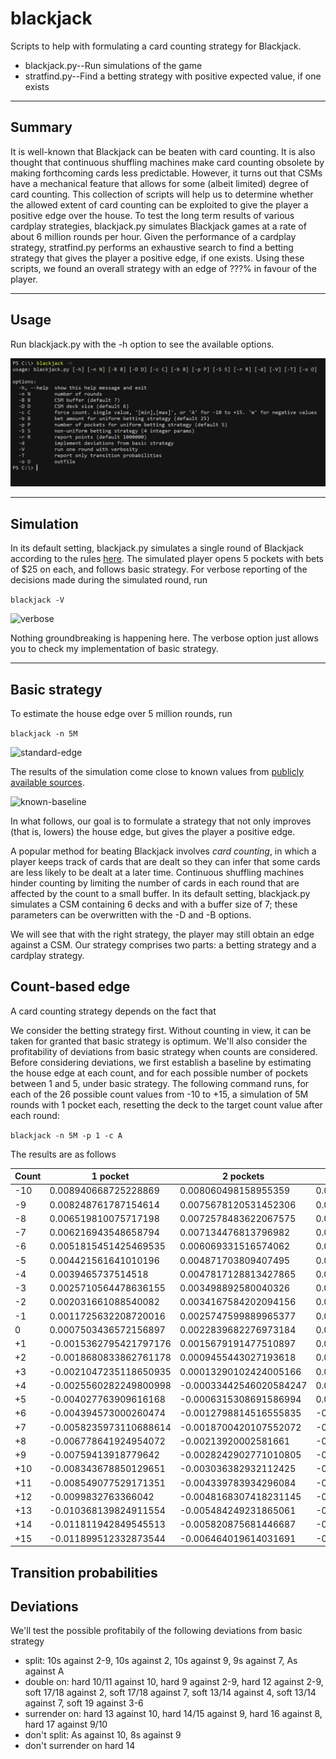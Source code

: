 # blackjack

Scripts to help with formulating a card counting strategy for Blackjack.<br>
* blackjack.py--Run simulations of the game
* stratfind.py--Find a betting strategy with positive expected value, if one exists

<hr />

## Summary

It is well-known that Blackjack can be beaten with card counting. It is also thought that continuous shuffling machines make card counting obsolete by making forthcoming cards less predictable. However, it turns out that CSMs have a mechanical feature that allows for some (albeit limited) degree of card counting. This collection of scripts will help us to determine whether the allowed extent of card counting can be exploited to give the player a positive edge over the house. To test the long term results of various cardplay strategies, blackjack.py simulates Blackjack games at a rate of about 6 million rounds per hour. Given the performance of a cardplay strategy, stratfind.py performs an exhaustive search to find a betting strategy that gives the player a positive edge, if one exists. Using these scripts, we found an overall strategy with an edge of ???% in favour of the player.

<hr />

## Usage

Run blackjack.py with the -h option to see the available options.

![help](img/help.png)

<hr />

## Simulation

In its default setting, blackjack.py simulates a single round of Blackjack according to the rules [here](https://www.cra.gov.sg/docs/default-source/game-rule-documents/mbs-blackjack-v6.pdf). The simulated player opens 5 pockets with bets of $25 on each, and follows basic strategy. For verbose reporting of the decisions made during the simulated round, run

```blackjack -V```

![verbose](img/verbose.png)

Nothing groundbreaking is happening here. The verbose option just allows you to check my implementation of basic strategy.

<hr />

## Basic strategy

To estimate the house edge over 5 million rounds, run

```blackjack -n 5M```

![standard-edge](img/standard-edge.png)

The results of the simulation come close to known values from [publicly available sources](https://wizardofodds.com/games/blackjack/calculator/).

![known-baseline](img/known-baseline.png)

In what follows, our goal is to formulate a strategy that not only improves (that is, lowers) the house edge, but gives the player a positive edge.

A popular method for beating Blackjack involves _card counting_, in which a player keeps track of cards that are dealt so they can infer that some cards are less likely to be dealt at a later time. Continuous shuffling machines hinder counting by limiting the number of cards in each round that are affected by the count to a small buffer. In its default setting, blackjack.py simulates a CSM containing 6 decks and with a buffer size of 7; these parameters can be overwritten with the -D and -B options. 

We will see that with the right strategy, the player may still obtain an edge against a CSM. Our strategy comprises two parts: a betting strategy and a cardplay strategy.

## Count-based edge
A card counting strategy depends on the fact that 

We consider the betting strategy first. Without counting in view, it can be taken for granted that basic strategy is optimum. We'll also consider the profitability of deviations from basic strategy when counts are considered. Before considering deviations, we first establish a baseline by estimating the house edge at each count, and for each possible number of pockets between 1 and 5, under basic strategy. The following command runs, for each of the 26 possible count values from -10 to +15, a simulation of 5M rounds with 1 pocket each, resetting the deck to the target count value after each round:

```blackjack -n 5M -p 1 -c A```

The results are as follows

|Count|1 pocket|2 pockets|3 pockets|4 pockets|5 pockets|
|---|---|---|---|---|---|
|-10|0.008940668725228869|0.008060498158955359|0.009903819496784252|0.0065887719921748624|0.004945398695516308|
|-9|0.008248761787154614|0.0075678120531452306|0.009562591168740312|0.006459361678027633|0.004707865374122695|
|-8|0.006519810075717198|0.0072578483622067575|0.008169675290686195|0.006196399788861663|0.004271171383003548|
|-7|0.006216943548658794|0.007134476813796982|0.007202246690143984|0.006081912444638871|0.0039926208769952955|
|-6|0.0051815451425469535|0.006069331516574062|0.006616956617500854|0.005140640662547221|0.0039042735996788654|
|-5|0.004421561641010196|0.004871703809407495|0.005814811930572097|0.005073564690198731|0.0037133509588768913|
|-4|0.0039465737514518|0.0047817128813427865|0.005717191623118072|0.004807983760576887|0.003531767357204792|
|-3|0.0025710564478636155|0.003498892580040326|0.005662122285136016|0.004032568519194796|0.003371769331504997|
|-2|0.002031661088540082|0.0034167584202094156|0.0037970830504870153|0.0035534922034839212|0.003294915325194144|
|-1|0.0011725632208720016|0.0025747599889965377|0.003657037831580172|0.003227939220030406|0.003236452407689186|
|0|0.0007503436572156897|0.0022839682276973184|0.0026253790728193393|0.0028995787440876165|0.00300819823727895|
|+1|-0.0015362795421797176|0.0015679191477510897|0.002276305688272843|0.0026428361128320614|0.0027918027341684378|
|+2|-0.0018680833862761178|0.0009455443027193618|0.001589567869970672|0.002600379064029687|0.002708898109675021|
|+3|-0.0021047235118650935|0.00013290102424005166|0.0014678402127659192|0.002229489903832785|0.0026678847496487135|
|+4|-0.0025560282249800998|-0.00033442546020584247|0.0007725405476669174|0.0018599562805691264|0.0026493602757631345|
|+5|-0.004027763909616168|-0.0006315308691586994|0.0004747360764874424|0.001643239164622021|0.002627666104594382|
|+6|-0.004394573000260474|-0.0012798814516555835|-0.0001937948539014972|0.0016154935073989013|0.0025636522161200147|
|+7|-0.0058235973110688614|-0.0018700420107552072|-0.00022422719320835813|0.0006354904158950463|0.0025416399765091804|
|+8|-0.006778641924954072|-0.00213920002581661|-0.0017971414315791877|0.0007142566308130077|0.002409873699951947|
|+9|-0.00759413918779642|-0.0028242902771010805|-0.0020902929803202457|0.00044006980557444284|0.00214851344032793|
|+10|-0.008343678850129651|-0.003036382932112425|-0.0024974100153926297|-0.000011448263086234053|0.001993111193396823|
|+11|-0.008549077529171351|-0.004339783934296084|-0.00325965135183103|-0.00006402785827965067|0.0019698237857178|
|+12|-0.0099832763366042|-0.0048168307418231145|-0.003798874791735491|-0.00007304457969314693|0.001769250976507185|
|+13|-0.010368139824911554|-0.005484249231865061|-0.004138324442514168|-0.0003533425615425447|0.001751618080345252|
|+14|-0.011811942849545513|-0.005820875681446687|-0.004968275015734912|-0.0008037669976417831|0.0014224655014291097|
|+15|-0.011899512332873544|-0.006464019614031691|-0.0056238337371237665|-0.0009543623331261183|0.0011601868948847651|

## Transition probabilities


## Deviations
We'll test the possible profitabily of the following deviations from basic strategy
- split: 10s against 2-9, 10s against 2, 10s against 9, 9s against 7, As against A
- double on: hard 10/11 against 10, hard 9 against 2-9, hard 12 against 2-9, soft 17/18 against 2, soft 17/18 against 7, soft 13/14 against 4, soft 13/14 against 7, soft 19 against 3-6
- surrender on: hard 13 against 10, hard 14/15 against 9, hard 16 against 8, hard 17 against 9/10
- don't split: As against 10, 8s against 9
- don't surrender on hard 14

  
